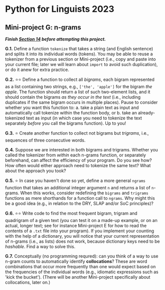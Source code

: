 # Python for Linguists 2023

## Mini-project G: n-grams

**_Finish [Section 14](../exercises/14_looping_over_ranges.md) before attempting this project._**


**G.1.** Define a function `tokenize` that takes a string (and English sentence) and splits it into its individual words (tokens). You may be able to reuse a tokenizer from a previous section or Mini-project (i.e., copy and paste into your current file; later we will learn about `import` to avoid such duplication), or do it anew for extra practice.

**G.2.** ⭐⭐ Define a function to collect all _bigrams_, each bigram represented as a list containing two strings, e.g., `['the', 'apple']` for the bigram _the apple_. The function should return a list of such two-element lists, and it should contain the bigrams _as they occur in the text_ (i.e., including duplicates if the same bigram occurs in multiple places). Pause to consider whether you want this function to: a. take a plain text as input and automatically call tokenize within the function body, or b. take an already-tokenized text as input (in which case you need to tokenize the text separately _before_ you call the bigrams function). Up to you!


**G.3.** ⭐ Create another function to collect not bigrams but _trigrams_, i.e., sequences of three consecutive words.

**G.4.** Suppose we are interested in both bigrams and trigrams. Whether you called the tokenizer from _within_ each n-grams function, or separately beforehand, can affect the efficiency of your program. Do you see how? How often would either approach need to tokenize the same text? What about the approach you took?

**G.5.** ⭐ In case you haven't done so yet, define a more general `ngrams` function that takes an additional integer argument `n` and returns a list of `n`-grams. When this works, consider redefining the `bigrams` and `trigrams` functions as mere shorthands for a function call to `ngrams`. Why might this be a good idea (e.g., in relation to the DRY, SLAP and/or SoC principles)?

**G.6.** ⭐⭐ Write code to find the most frequent bigram, trigram and quadrigram of a given text (you can test it on a made-up example, or on an actual, longer text; see for instance Mini-project E for how to read the contents of a `.txt` file into your program). If you implement your counting with the help of a dictionary, you will notice that your current representation of n-grams (i.e., as lists) does not work, because dictionary keys need to be _hashable_. Find a way to solve this.

**G.7.** Conceptually (no programming requred): can you think of a way to use n-gram counts to automatically identify **collocations**? These are word combinations that occur more frequently than one would expect based on the frequencies of the individual words (e.g., idiomatic expressions such as 'kick the bucket'). (There will be another Mini-project specifically about collocations, later on.)
